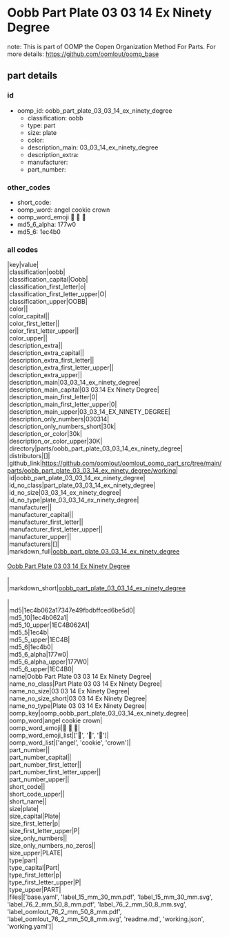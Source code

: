 # Oobb Part Plate 03 03 14 Ex Ninety Degree  

note: This is part of OOMP the Oopen Organization Method For Parts. For more details: https://github.com/oomlout/oomp_base

##  part details





### id
* oomp_id: oobb_part_plate_03_03_14_ex_ninety_degree
  * classification: oobb
  * type: part
  * size: plate
  * color: 
  * description_main: 03_03_14_ex_ninety_degree
  * description_extra: 
  * manufacturer: 
  * part_number: 

### other_codes
* short_code: 
* oomp_word: angel cookie crown
* oomp_word_emoji :angel: :cookie: :crown:
* md5_6_alpha: 177w0
* md5_6: 1ec4b0

### all codes 
|key|value|  
|classification|oobb|  
|classification_capital|Oobb|  
|classification_first_letter|o|  
|classification_first_letter_upper|O|  
|classification_upper|OOBB|  
|color||  
|color_capital||  
|color_first_letter||  
|color_first_letter_upper||  
|color_upper||  
|description_extra||  
|description_extra_capital||  
|description_extra_first_letter||  
|description_extra_first_letter_upper||  
|description_extra_upper||  
|description_main|03_03_14_ex_ninety_degree|  
|description_main_capital|03 03.14 Ex Ninety Degree|  
|description_main_first_letter|0|  
|description_main_first_letter_upper|0|  
|description_main_upper|03_03_14_EX_NINETY_DEGREE|  
|description_only_numbers|030314|  
|description_only_numbers_short|30k|  
|description_or_color|30k|  
|description_or_color_upper|30K|  
|directory|parts/oobb_part_plate_03_03_14_ex_ninety_degree|  
|distributors|[]|  
|github_link|https://github.com/oomlout/oomlout_oomp_part_src/tree/main/parts/oobb_part_plate_03_03_14_ex_ninety_degree/working|  
|id|oobb_part_plate_03_03_14_ex_ninety_degree|  
|id_no_class|part_plate_03_03_14_ex_ninety_degree|  
|id_no_size|03_03_14_ex_ninety_degree|  
|id_no_type|plate_03_03_14_ex_ninety_degree|  
|manufacturer||  
|manufacturer_capital||  
|manufacturer_first_letter||  
|manufacturer_first_letter_upper||  
|manufacturer_upper||  
|manufacturers|[]|  
|markdown_full|[oobb_part_plate_03_03_14_ex_ninety_degree](https://github.com/oomlout/oomlout_oomp_part_src/tree/main/parts/oobb_part_plate_03_03_14_ex_ninety_degree/working)<br>[](https://github.com/oomlout/oomlout_oomp_part_src/tree/main/parts/oobb_part_plate_03_03_14_ex_ninety_degree/working)<br>[Oobb Part Plate 03 03 14 Ex Ninety Degree](https://github.com/oomlout/oomlout_oomp_part_src/tree/main/parts/oobb_part_plate_03_03_14_ex_ninety_degree/working)<br><br>|  
|markdown_short|[oobb_part_plate_03_03_14_ex_ninety_degree](https://github.com/oomlout/oomlout_oomp_part_src/tree/main/parts/oobb_part_plate_03_03_14_ex_ninety_degree/working)<br><br>|  
|md5|1ec4b062a17347e49fbdbffced6be5d0|  
|md5_10|1ec4b062a1|  
|md5_10_upper|1EC4B062A1|  
|md5_5|1ec4b|  
|md5_5_upper|1EC4B|  
|md5_6|1ec4b0|  
|md5_6_alpha|177w0|  
|md5_6_alpha_upper|177W0|  
|md5_6_upper|1EC4B0|  
|name|Oobb Part Plate 03 03 14 Ex Ninety Degree|  
|name_no_class|Part Plate 03 03 14 Ex Ninety Degree|  
|name_no_size|03 03 14 Ex Ninety Degree|  
|name_no_size_short|03 03 14 Ex Ninety Degree|  
|name_no_type|Plate 03 03 14 Ex Ninety Degree|  
|oomp_key|oomp_oobb_part_plate_03_03_14_ex_ninety_degree|  
|oomp_word|angel cookie crown|  
|oomp_word_emoji|:angel: :cookie: :crown:|  
|oomp_word_emoji_list|[':angel:', ':cookie:', ':crown:']|  
|oomp_word_list|['angel', 'cookie', 'crown']|  
|part_number||  
|part_number_capital||  
|part_number_first_letter||  
|part_number_first_letter_upper||  
|part_number_upper||  
|short_code||  
|short_code_upper||  
|short_name||  
|size|plate|  
|size_capital|Plate|  
|size_first_letter|p|  
|size_first_letter_upper|P|  
|size_only_numbers||  
|size_only_numbers_no_zeros||  
|size_upper|PLATE|  
|type|part|  
|type_capital|Part|  
|type_first_letter|p|  
|type_first_letter_upper|P|  
|type_upper|PART|  
|files|['base.yaml', 'label_15_mm_30_mm.pdf', 'label_15_mm_30_mm.svg', 'label_76_2_mm_50_8_mm.pdf', 'label_76_2_mm_50_8_mm.svg', 'label_oomlout_76_2_mm_50_8_mm.pdf', 'label_oomlout_76_2_mm_50_8_mm.svg', 'readme.md', 'working.json', 'working.yaml']|  
